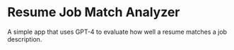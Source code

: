 # Resume Job Match Analyzer

A simple app that uses GPT-4 to evaluate how well a resume matches a job description.